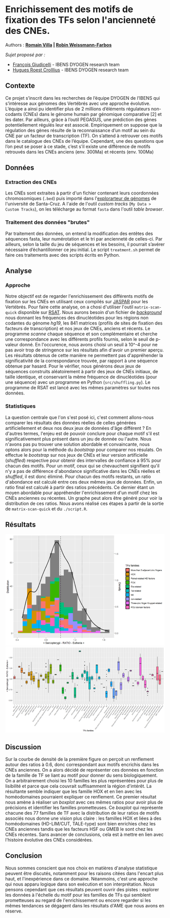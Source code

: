 # Enrichissement des motifs de fixation des TFs selon l'ancienneté des CNEs.
Authors : **[Romain Villa](mailto:rvilla@edu.bio.ens.psl.eu) | [Robin Weissmann-Farbos](mailto:weissman@edu.bio.ens.psl.eu)**

_Sujet proposé par :_
* [François Giudicelli](mailto:francois.giudicelli@ens.fr) - IBENS DYOGEN research team
* [Hugues Roest Crolllius](mailto:hrc@bio.ens.psl.eu) - IBENS DYOGEN research team

## Contexte
Ce projet s’inscrit dans les recherches de l’équipe DYOGEN de l’IBENS qui s’intéresse aux génomes des Vertébrés avec une approche évolutive. L’équipe a ainsi pu identifier plus de 2 millions d’éléments régulateurs non-codants (CNEs) dans le génome humain par génomique comparative [2] et les dater.
Par ailleurs, grâce à l’outil PEGASUS, une prédiction des gènes potentiellement régulés leur est associé. Empiriquement on suppose que la régulation des gènes résulte de la reconnaissance d’un motif au sein du CNE par un facteur de transcription (TF). On s’attend à retrouver ces motifs dans le catalogue des CNEs
de l’équipe. Cependant, une des questions que l’on peut se poser à ce stade, c’est s’il existe une différence de motifs retrouvés dans les CNEs anciens (env. 300Ma) et récents (env. 100Ma)
## Données
### Extraction des CNEs
Les CNEs sont extraites à partir d'un fichier contenant leurs coordonnées chromosomiques (```.bed```) puis importé dans l'[explorarteur de génomes](https://genome.ucsc.edu/) de l'université de Santa-Cruz. A l'aide de l'outil *custom tracks* (```My Data > Custom Tracks```), on les télécharge au format ```fasta``` dans l'outil *table browser*.
### Traitement des données "brutes"
Par traitement des données, on entend la modification des entêtes des séquences fasta, leur numérotation et le tri par ancienneté de celles-ci. Par ailleurs, selon la taille du jeu de séquences et les besoins, il pourrait s’avérer nécessaire d’échantillonner ce jeu initial. Le script ```treatment.sh``` permet de faire ces traitements avec des scripts écrits en Python.
## Analyse
### Approche
Notre objectif est de regarder l'enrichissement des différents motifs de fixation sur les CNEs en utilisant ceux compilés sur [JASPAR](https://jaspar.genereg.net/download/data/2022/CORE/JASPAR2022_CORE_vertebrates_non-redundant_pfms_transfac.txt) pour les Vertébrés. Pour faire cette analyse, on a chosi d'utiliser l'outil ```matrix-scan-quick``` disponible sur [RSAT](http://rsat.sb-roscoff.fr/). Nous aurons besoin d'un fichier de [_background_](https://rsat.eead.csic.es/plants/data/genomes/Homo_sapiens_GRCh37/oligo-frequencies/2nt_upstream-noorf_Homo_sapiens_GRCh37-noov-1str.freq.gz) nous donnant les fréquences des dinucléotides pour les régions non codantes du génome _hg19_, les 841 matrices (profils de sites de fixation des facteurs de transcription) et nos jeux de CNEs, anciens et récents. Le programme _scanne_ chaque séquence et son complémentaire et cherche une correspondance avec les différents profils fournis, selon le seuil de p-valeur donné. En l'occurence, nous avons choisi un seuil à 10^-4 pour ne pas avoir trop de stringence sur les résultats afin d'avoir un premier aperçu. Les résultats obtenus de cette manière ne permettent pas d'appréhender la significativité de la correspondance trouvée, par rapport à une séquence obtenue par hasard. Pour le vérifier, nous générons deux jeux de séquences construits aléatoirement à partir des jeux de CNEs initiaux, de taille identique, et conservant la même fréquence de dinucléotides (pour une séquence) avec un programme en Python (```src/shuffling.py```).  Le programme de RSAT est lancé avec les mêmes paramètres sur toutes nos données.
### Statistiques
La question centrale que l'on s'est posé ici, c'est comment allons-nous comparer les résultats des données réelles de celles générées artificiellement et deux nos deux jeux de données d'âge différent ?
En d'autres termes, l'enjeu est de pouvoir conclure pour chaque motif s'il est significativement plus présent dans un jeu de donnée ou l'autre. Nous n'avons pas pu trouver une solution abordable et convaincante, nous optons alors pour la méthode du _bootstrap_ pour comparer nos résulats.
On effectue le _bootstrap_ sur nos jeux de CNEs et leur version artificielle (_shuffled_) respective pour obtenir des intervalles de confiance à 95% pour chacun des motifs. Pour un motif, ceux qui se chevauchent signifient qu'il n'y a pas de différence d'abondance significative dans les CNEs réelles et _shuffled_, il est donc éliminé. Pour chacun des motifs restants, un ratio d'abondance est calculé entre ces deux mêmes jeux de données. Enfin, un ratio final est calculé à partir des ratios précédents. Ce dernier étant un moyen abordable pour appréhender l'enrichissement d'un motif chez les CNEs anciennes ou récentes. Un graphe peut alors être généré pour voir la distribution de ces ratios. Nous avons réalisé ces étapes à partir de la sortie de ```matrix-scan-quick``` et du ```./script.R```.
## Résultats
![Histogramme et courbe de densité de la distribution des ratios](./plots/histo_curve_10.png?raw=true)
![Boxplot des distributions des ratios par famille de TF associé au motif](./plots/all.png?raw=true)
## Discussion
Sur la courbe de densité de la première figure on perçoit un renflement autour des ratios à 0.6, donc correspondant aux motifs encrichis dans les CNEs anciennes. On a alors décidé de représenter ces données en fonction de la famille de TF se liant au motif pour donner du sens biologiquement. On a arbitrairement choisi les 10 familles les plus représentées pour plus de lisibilité et parce que cela couvrait suffisamment la région d'intérêt. La résultante semble indiquer que les famille HOX et en lien avec les homéodomaines pourraient expliquer ce renflement. Ce premier résultat nous amène à réaliser un _boxplot_ avec ces mêmes ratios pour avoir plus de précisions et identifier les familles prometteuses. Ce _boxplot_ qui représente chacune des 77 familles de TF avec la distribution de leur ratios de motifs associés nous donne une vision plus claire : les familles HOX et liées à des homéodomaines (HD-LIM/CUT, TALE-type) sont bien enrichies chez les CNEs anciennes tandis que les facteurs HSF ou GMEB le sont chez les CNEs récentes. Sans avancer de conclusions, cela est à mettre en lien avec l'histoire évolutive des CNEs considérées.
## Conclusion
Nous sommes conscient que nos choix en matières d'analyse statistique peuvent être discutés, notamment pour les raisons citées dans l'encart plus haut, et l'inexpérience dans ce domaine. Néanmoins, c'est une approche qui nous apparu logique dans son exécution et son interprétation. Nous pensons cependant que ces résultats peuvent ouvrir des pistes : explorer les données à l'échelle du motif pour les familles de TFs qui semblent prometteuses au regard de l'enrichissement ou encore regarder si les mêmes tendances se dégagent dans les résultats d'AME que nous avons en réserve.
